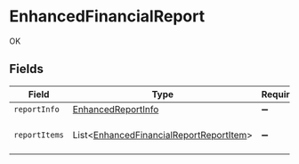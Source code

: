 # EnhancedFinancialReport

OK


## Fields

| Field                                                                                               | Type                                                                                                | Required                                                                                            | Description                                                                                         |
| --------------------------------------------------------------------------------------------------- | --------------------------------------------------------------------------------------------------- | --------------------------------------------------------------------------------------------------- | --------------------------------------------------------------------------------------------------- |
| `reportInfo`                                                                                        | [EnhancedReportInfo](../../models/shared/EnhancedReportInfo.md)                                     | :heavy_minus_sign:                                                                                  | N/A                                                                                                 |
| `reportItems`                                                                                       | List<[EnhancedFinancialReportReportItem](../../models/shared/EnhancedFinancialReportReportItem.md)> | :heavy_minus_sign:                                                                                  | An array of report items.                                                                           |